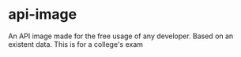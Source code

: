 # api-image
An API image made for the free usage of any developer. Based on an existent data. This is for a college's exam

